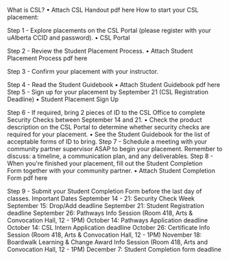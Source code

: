 What is CSL?
	•	Attach CSL Handout pdf here
How to start your CSL placement:

Step 1 - Explore placements on the CSL Portal (please register with your uAlberta CCID and password).
	•	CSL Portal

Step 2 - Review the Student Placement Process.
	•	Attach Student Placement Process pdf here

Step 3 - Confirm your placement with your instructor.

Step 4 - Read the Student Guidebook
	•	Attach Student Guidebook pdf here
Step 5 - Sign up for your placement by September 21 (CSL Registration Deadline)
	•	Student Placement Sign Up

Step 6 - If required, bring 2 pieces of ID to the CSL Office to complete Security Checks between September 14 and 21.
	•	Check the product description on the CSL Portal to determine whether security checks are required for your placement.
	•	See the Student Guidebook for the list of acceptable forms of ID to bring.
Step 7 - Schedule a meeting with your community partner supervisor ASAP to begin your placement. Remember to discuss: a timeline, a communication plan, and any deliverables.
Step 8 - When you're finished your placement, fill out the Student Completion Form together with your community partner.
	•	Attach Student Completion Form pdf here

Step 9 - Submit your Student Completion Form before the last day of classes.
Important Dates
September 14 - 21:
Security Check Week
September 15:
Drop/Add deadline
September 21:
Student Registration deadline
September 26:
Pathways Info Session (Room 418, Arts & Convocation Hall, 12 - 1PM)
October 14:
Pathways Application deadline
October 14:
CSL Intern Application deadline
October 26:
Certificate Info Session (Room 418, Arts & Convocation Hall, 12 - 1PM)
November 18:
Boardwalk Learning & Change Award Info Session (Room 418, Arts and Convocation Hall, 12 - 1PM)
December 7:
Student Completion form deadline

